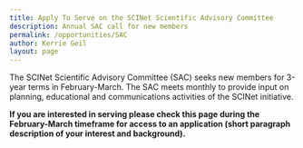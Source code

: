 ```yaml
---
title: Apply To Serve on the SCINet Scientific Advisory Committee 
description: Annual SAC call for new members
permalink: /opportunities/SAC
author: Kerrie Geil
layout: page
---
```




The SCINet Scientific Advisory Committee (SAC) seeks new members for 3-year terms in February-March. The SAC meets monthly to provide input on planning, educational and communications activities of the SCINet initiative.
 
**If you are interested in serving please check this page during the February-March timeframe for access to an application (short paragraph description of your interest and background).**
